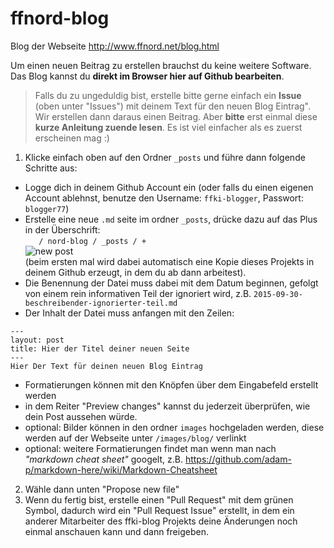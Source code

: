 # ffnord-blog
Blog der Webseite http://www.ffnord.net/blog.html

Um einen neuen Beitrag zu erstellen brauchst du keine weitere Software. Das Blog kannst du **direkt im Browser hier auf Github bearbeiten**.


> Falls du zu ungeduldig bist, erstelle bitte gerne einfach ein **Issue** (oben unter "Issues") mit deinem Text für den neuen Blog Eintrag". Wir erstellen dann daraus einen Beitrag. Aber **bitte** erst einmal diese **kurze Anleitung zuende lesen**. Es ist viel einfacher als es zuerst erscheinen mag :)

1. Klicke einfach oben auf den Ordner `_posts` und führe dann folgende Schritte aus:

  - Logge dich in deinem Github Account ein (oder falls du einen eigenen Account ablehnst, benutze den Username: `ffki-blogger`, Passwort: `blogger77`)
  - Erstelle eine neue `.md` seite im ordner `_posts`, drücke dazu auf das Plus in der Überschrift:  
     `    / nord-blog / _posts / + `  
     ![new post](http://i.imgur.com/zTruxmS.png)  
     (beim ersten mal wird dabei automatisch eine Kopie dieses Projekts in deinem Github erzeugt, in dem du ab dann arbeitest). 
  - Die Benennung der Datei muss dabei mit dem Datum beginnen, gefolgt von einem rein informativen Teil der ignoriert wird, z.B. `2015-09-30-beschreibender-ignorierter-teil.md`
  - Der Inhalt der Datei muss anfangen mit den Zeilen:
 ```
 ---
 layout: post
 title: Hier der Titel deiner neuen Seite
 ---
 Hier Der Text für deinen neuen Blog Eintrag
 ```
  - Formatierungen können mit den Knöpfen über dem Eingabefeld erstellt werden
  - in dem Reiter "Preview changes" kannst du jederzeit überprüfen, wie dein Post aussehen würde.
  - optional: Bilder können in den ordner `images` hochgeladen werden, diese werden auf der Webseite unter `/images/blog/` verlinkt
  - optional: weitere Formatierungen findet man wenn man nach *"markdown cheat sheet"* googelt, z.B. https://github.com/adam-p/markdown-here/wiki/Markdown-Cheatsheet

2. Wähle dann unten "Propose new file"
3. Wenn du fertig bist, erstelle einen "Pull Request" mit dem grünen Symbol, dadurch wird ein "Pull Request Issue" erstellt, in dem ein anderer Mitarbeiter des ffki-blog Projekts deine Änderungen noch einmal anschauen kann und dann freigeben.
